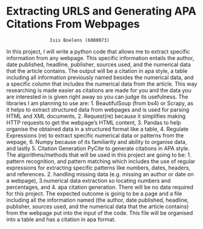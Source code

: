 # Extracting URLS and Generating APA Citations From Webpages
                    Isis Boelens (6080073)
In this project, I will write a python code that allows me to extract specific information from any webpage. This specific information entails the author, date published, headline, publisher, sources used, and the numerical data that the article contains. The output will be a citation in apa style, a table including all information previously named besides the numerical data, and a specific column that includes the numerical data from the article. This way researching is made easier as citations are made for you and the data you are interested in is given right away so you can judge its usefulness. 
The libraries I am planning to use are: 1. BeautifulSoup (from bs4) or Scrapy, as it helps to extract structured data from webpages and is used for parsing HTML and XML documents, 2. Request(re) because it simplifies making HTTP requests to get the webpage’s HTML content, 3. Pandas to help organise the obtained data in a structured format like a table, 4. Regulate Expressions (re) to extract specific numerical data or patterns from the wepage, 6. Numpy because of its familiarity and ability to organise data, and lastly 5. Citation Generation PyCite to generate citations in APA style. 
The algorithms/methods that will be used in this project are going to be: 1. pattern recognition, and pattern matching which includes the use of regular expressions for extracting specific patterns like numbers, dates, headers, and references. 2. handling missing data (e.g. missing an author or date on a webpage), 3.numerical data extraction so locating numbers and percentages, and 4. apa citation generation. 
There will be no data required for this project. The expected outcome is going to be a page and a file including all the information named (the author, date published, headline, publisher, sources used, and the numerical data that the article contains) from the webpage put into the input of the code. This file will be organised into a table and has a citation in apa format. 
